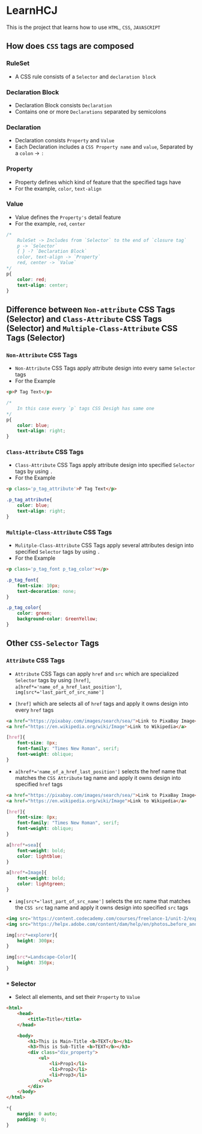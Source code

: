 # LearnHCJ

This is the project that learns how to use `HTML`, `CSS`, `JAVASCRIPT`

## How does `CSS` tags are composed

### RuleSet
- A CSS rule consists of a `Selector` and `declaration block`

### Declaration Block
- Declaration Block consists `Declaration`
- Contains one or more `Declarations` separated by semicolons

### Declaration
- Declaration consists `Property` and `Value`
- Each Declaration includes a `CSS Property name` and `value`, Separated by a `colon` -> `:`

### Property
- Property defines which kind of feature that the specified tags have
- For the example, `color`, `text-align`

### Value
- Value defines the `Property's` detail feature
- For the example, `red`, `center`


```CSS
/*
    RuleSet -> Includes from `Selector` to the end of `closure tag`
    p -> `Selector`
    { } -? `Declaration Block`
    color, text-align -> `Property`
    red, center -> `Value`
*/
p{
    color: red;
    text-align: center;
}
```

## Difference between `Non-attribute` CSS Tags (Selector) and `Class-Attribute` CSS Tags (Selector) and `Multiple-Class-Attribute` CSS Tags (Selector)

### `Non-Attribute` CSS Tags
- `Non-Attribute` CSS Tags apply attribute design into every same `Selector` tags
- For the Example

```HTML
<p>P Tag Text</p>
```
```CSS
/*
    In this case every `p` tags CSS Desigh has same one
*/
p{
    color: blue;
    text-align: right;
}
```

### `Class-Attribute` CSS Tags
- `Class-Attribute` CSS Tags apply attribute design into specified `Selector` tags by using `.`
- For the Example

```HTML
<p class='p_tag_attribute'>P Tag Text</p>
```
```CSS
.p_tag_attribute{
    color: blue;
    text-align: right;
}
```

### `Multiple-Class-Attribute` CSS Tags
- `Mulitple-Class-Attribute` CSS Tags apply several attributes design into specified `Selector` tags by using `.`
- For the Example

```HTML
<p class='p_tag_font p_tag_color'></p>
```
```CSS
.p_tag_font{
    font-size: 10px;
    text-decoration: none;
}

.p_tag_color{
    color: green;
    background-color: GreenYellow;
}
```

## Other `CSS-Selector` Tags

### `Attribute` CSS Tags
- `Attribute` CSS Tags can apply `href` and `src` which are specialized `Selector` tags by using `[href]`, `a[href*='name_of_a_href_last_position']`, `img[src*='last_part_of_src_name']`

- `[href]` which are selects all of `href` tags and apply it owns design into every `href` tags
```HTML
<a href="https://pixabay.com/images/search/sea/">Link to PixaBay Image</a>
<a href="https://en.wikipedia.org/wiki/Image">Link to Wikipedia</a>
```
```CSS
[href]{
    font-size: 8px;
    font-family: "Times New Roman", serif;
    font-weight: oblique;
}
```

- `a[href*='name_of_a_href_last_position']` selects the href name that matches the `CSS Attribute` tag name and apply it owns design into specified `href` tags
```HTML
<a href="https://pixabay.com/images/search/sea/">Link to PixaBay Image</a>
<a href="https://en.wikipedia.org/wiki/Image">Link to Wikipedia</a>
```
```CSS
[href]{
    font-size: 8px;
    font-family: "Times New Roman", serif;
    font-weight: oblique;
}

a[href*=sea]{
    font-weight: bold;
    color: lightblue;
}

a[href*=Image]{
    font-weight: bold;
    color: lightgreen;
}
```

- `img[src*='last_part_of_src_name']` selects the src name that matches the `CSS src` tag name and apply it owns design into specified `src` tags
```HTML
<img src='https://content.codecademy.com/courses/freelance-1/unit-2/explorer.jpeg'/>
<img src="https://helpx.adobe.com/content/dam/help/en/photos…before_and_after/image-before/Landscape-Color.jpg"/>
```
```CSS
img[src*=explorer]{
    height: 300px;
}

img[src*=Landscape-Color]{
    height: 350px;
}
```


### `*` Selector
- Select all elements, and set their `Property` to `Value`

```HTML
<html>
    <head>
        <title>Title</title>
    </head>

    <body>
        <h1>This is Main-Title <b>TEXT</b></h1>
        <h3>This is Sub-Title <b>TEXT</b></h3>
        <div class="div_property">
            <ul>
                <li>Prop1</li>
                <li>Prop2</li>
                <li>Prop3</li>
            </ul>
        </div>
    </body>
</html>
```
```CSS
*{
    margin: 0 auto;
    padding: 0;
}
```
